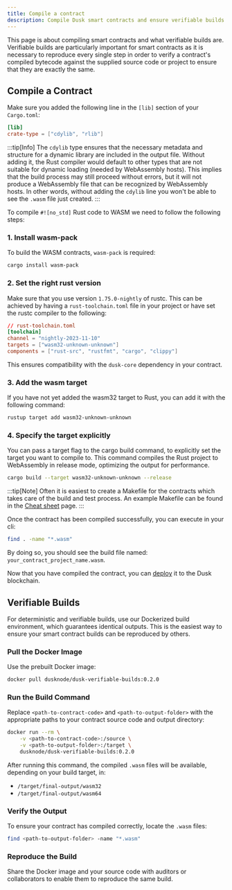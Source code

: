 ```yaml
---
title: Compile a contract
description: Compile Dusk smart contracts and ensure verifiable builds for secure and transparent deployments
---
```


This page is about compiling smart contracts and what verifiable builds are. Verifiable builds are particularly important for smart contracts as it is necessary to reproduce every single step in order to verify a contract's compiled bytecode against the supplied source code or project to ensure that they are exactly the same.

## Compile a Contract

Make sure you added the following line in the `[lib]` section of your `Cargo.toml`:

```toml
[lib]
crate-type = ["cdylib", "rlib"]
```
:::tip[Info]
The `cdylib` type ensures that the necessary metadata and structure for a dynamic library are included in the output file. Without adding it, the Rust compiler would default to other types that are not suitable for dynamic loading (needed by WebAssembly hosts). This implies that the build process may still proceed without errors, but it will not produce a WebAssembly file that can be recognized by WebAssembly hosts. In other words, without adding the `cdylib` line you won't be able to see the `.wasm` file just created.
:::

To compile `#![no_std]` Rust code to WASM we need to follow the following steps:

### 1. Install wasm-pack

To build the WASM contracts, `wasm-pack` is required:

```bash title="Terminal"
cargo install wasm-pack
```

### 2. Set the right rust version

Make sure that you use version ``1.75.0-nightly`` of rustc. This can be achieved by having a ``rust-toolchain.toml`` file in your project or have set the rustc compiler to the following:

```toml
// rust-toolchain.toml
[toolchain]
channel = "nightly-2023-11-10"
targets = ["wasm32-unknown-unknown"]
components = ["rust-src", "rustfmt", "cargo", "clippy"]
```

This ensures compatibility with the `dusk-core` dependency in your contract.

### 3. Add the wasm target

If you have not yet added the wasm32 target to Rust, you can add it with the following command:

```bash title="Terminal"
rustup target add wasm32-unknown-unknown
```

### 4. Specify the target explicitly

You can pass a target flag to the cargo build command, to explicitly set the target you want to compile to. This command compiles the Rust project to WebAssembly in release mode, optimizing the output for performance.

```bash title="Terminal"
cargo build --target wasm32-unknown-unknown --release
```

:::tip[Note]
Often it is easiest to create a Makefile for the contracts which takes care of the build and test process. An example Makefile can be found in the [Cheat sheet](/developer/smart-contract/cheat-sheet#example-makefile-to-compile-to-wasm) page.
:::

<!-- Another way of compiling is also possible with wasm-pack by using
```bash
wasm-pack build
```
For this you need to specify an additional dependency in your projects ``Cargo.toml`` file called [wasm-bindgen](https://crates.io/crates/wasm-bindgen).
-->

Once the contract has been compiled successfully, you can execute in your cli:

```bash title="Terminal"
find . -name "*.wasm"
```

By doing so, you should see the build file named: `your_contract_project_name.wasm`.

Now that you have compiled the contract, you can [deploy](/developer/smart-contract/guides/deploying) it to the Dusk blockchain.

## Verifiable Builds

For deterministic and verifiable builds, use our Dockerized build environment, which guarantees identical outputs. This is the easiest way to ensure your smart contract builds can be reproduced by others.

### Pull the Docker Image

Use the prebuilt Docker image:

```bash
docker pull dusknode/dusk-verifiable-builds:0.2.0
```

### Run the Build Command

Replace `<path-to-contract-code>` and `<path-to-output-folder>` with the appropriate paths to your contract source code and output directory:

```bash
docker run --rm \
    -v <path-to-contract-code>:/source \
    -v <path-to-output-folder>:/target \
    dusknode/dusk-verifiable-builds:0.2.0
```

After running this command, the compiled `.wasm` files will be available, depending on your build target, in:
- `/target/final-output/wasm32`
- `/target/final-output/wasm64`

### Verify the Output

To ensure your contract has compiled correctly, locate the `.wasm` files:
```bash
find <path-to-output-folder> -name "*.wasm"
```

### Reproduce the Build

Share the Docker image and your source code with auditors or collaborators to enable them to reproduce the same build.
